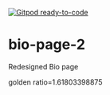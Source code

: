 [![Gitpod ready-to-code](https://img.shields.io/badge/Gitpod-ready--to--code-blue?logo=gitpod)](https://gitpod.io/#https://github.com/mihastele/bio-page-2)

# bio-page-2
Redesigned Bio page

golden ratio=1.61803398875
